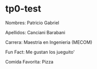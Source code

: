 # tp0-test

Nombres: Patricio Gabriel

Apellidos: Canciani Barabani

Carrera: Maestria en Ingenieria (MECOM)

Fun Fact: Me gustan los jueguito'

Comida Favorita: Pizza
